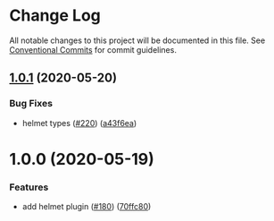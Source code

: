 # Change Log

All notable changes to this project will be documented in this file. See [Conventional Commits](https://conventionalcommits.org) for commit guidelines.

## [1.0.1](https://github.com/umijs/plugins/compare/@umijs/plugin-helmet@1.0.0...@umijs/plugin-helmet@1.0.1) (2020-05-20)

### Bug Fixes

- helmet types ([#220](https://github.com/umijs/plugins/issues/220)) ([a43f6ea](https://github.com/umijs/plugins/commit/a43f6ea6ce8dbf3848aa16df886cc2433d61589a))

# 1.0.0 (2020-05-19)

### Features

- add helmet plugin ([#180](https://github.com/umijs/plugins/issues/180)) ([70ffc80](https://github.com/umijs/plugins/commit/70ffc801a92d784d31f64acbb7488d8296131611))
